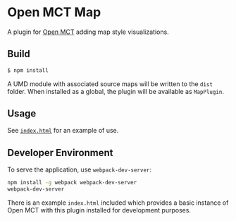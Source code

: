 # Open MCT Map

A plugin for [Open MCT](https://nasa.github.io/openmct)
adding map style visualizations.

## Build

```bash
$ npm install
```

A UMD module with associated source maps will be written to the
`dist` folder. When installed as a global, the plugin will be
available as `MapPlugin`.

## Usage

See [`index.html`](index.html) for an example of use.

## Developer Environment

To serve the application, use `webpack-dev-server`:

```bash
npm install -g webpack webpack-dev-server
webpack-dev-server
```

There is an example `index.html` included which provides
a basic instance of Open MCT with this plugin installed for development
purposes.

